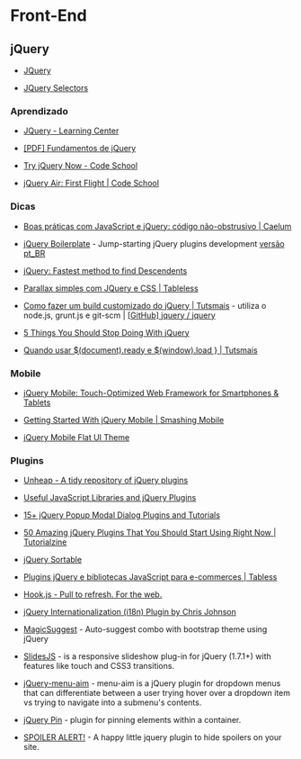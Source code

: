 # Front-End

## jQuery

* [JQuery](http://jquery.com/)

* [JQuery Selectors](http://www.w3schools.com/jquery/jquery_ref_selectors.asp)


### Aprendizado

* [JQuery - Learning Center](http://learn.jquery.com/)

* [[PDF] Fundamentos de jQuery](http://herberthamaral.com/jquery-fundamentals-book-pt-BR.pdf)

* [Try jQuery Now - Code School](http://try.jquery.com/)

* [jQuery Air: First Flight | Code School](http://www.codeschool.com/courses/jquery-air-first-flight)


### Dicas

* [Boas práticas com JavaScript e jQuery: código não-obstrusivo | Caelum](http://blog.caelum.com.br/boas-praticas-com-javascript-e-jquery-codigo-nao-obstrusivo/)

* [jQuery Boilerplate](http://jqueryboilerplate.com/) - Jump-starting jQuery plugins development [versão pt_BR](http://br.jqueryboilerplate.com/)

* [jQuery: Fastest method to find Descendents](http://aahacreative.com/2010/07/19/jquery-fastest-method-find-descendents/)

* [Parallax simples com JQuery e CSS | Tableless](http://tableless.com.br/parallax-simples-com-jquery-e-css/)

* [Como fazer um build customizado do jQuery | Tutsmais](http://tutsmais.com.br/blog/jquery/como-fazer-um-build-do-jquery/) - utiliza o node.js, grunt.js e git-scm | [[GitHub] jquery / jquery](https://github.com/jquery/jquery)

* [5 Things You Should Stop Doing With jQuery](http://flippinawesome.org/2013/05/06/5-things-you-should-stop-doing-with-jquery/)

* [Quando usar $(document).ready e $(window).load } | Tutsmais](http://tutsmais.com.br/blog/jquery/quando-usar-document-read-jqueryy-e-window-load/)


### Mobile

* [jQuery Mobile: Touch-Optimized Web Framework for Smartphones & Tablets](http://jquerymobile.com/)

* [Getting Started With jQuery Mobile | Smashing Mobile](http://mobile.smashingmagazine.com/2013/03/31/getting-started-jquery-mobile/)

* [jQuery Mobile Flat UI Theme](https://github.com/ququplay/jquery-mobile-flat-ui-theme)


### Plugins

* [Unheap - A tidy repository of jQuery plugins](http://www.unheap.com/)

* [Useful JavaScript Libraries and jQuery Plugins](http://coding.smashingmagazine.com/2012/09/23/useful-javascript-libraries-jquery-plugins-web-developers/)

* [15+ jQuery Popup Modal Dialog Plugins and Tutorials](http://choosedaily.com/1178/15-jquery-popup-modal-dialog-plugins-tutorials/)

* [50 Amazing jQuery Plugins That You Should Start Using Right Now | Tutorialzine](http://tutorialzine.com/2013/04/50-amazing-jquery-plugins/)

* [jQuery Sortable](http://johnny.github.com/jquery-sortable/)

* [Plugins jQuery e bibliotecas JavaScript para e-commerces | Tabless](http://tableless.com.br/plugins-jquery-e-bibliotecas-javascript-para-e-commerces/)

* [Hook.js - Pull to refresh. For the web.](http://usehook.com/)

* [jQuery Internationalization (i18n) Plugin by Chris Johnson](https://github.com/edgeui/i18n.js)

* [MagicSuggest](http://nicolasbize.github.com/magicsuggest/) - Auto-suggest combo with bootstrap theme using jQuery

* [SlidesJS](http://slidesjs.com/) - is a responsive slideshow plug-in for jQuery (1.7.1+) with features like touch and CSS3 transitions. 

* [jQuery-menu-aim](https://github.com/kamens/jQuery-menu-aim) - menu-aim is a jQuery plugin for dropdown menus that can differentiate between a user trying hover over a dropdown item vs trying to navigate into a submenu's contents.

* [jQuery Pin](http://webpop.github.com/jquery.pin/) - plugin for pinning elements within a container.

* [SPOILER ALERT!](http://joshbuddy.github.io/spoiler-alert/) - A happy little jquery plugin to hide spoilers on your site.

